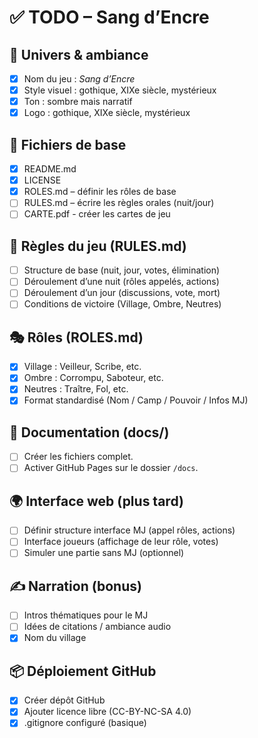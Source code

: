 # ✅ TODO – Sang d’Encre

## 🎨 Univers & ambiance

* [x] Nom du jeu : *Sang d’Encre*
* [x] Style visuel : gothique, XIXe siècle, mystérieux
* [x] Ton : sombre mais narratif
* [x] Logo : gothique, XIXe siècle, mystérieux

## 📘 Fichiers de base

* [x] README.md
* [x] LICENSE
* [x] ROLES.md – définir les rôles de base
* [ ] RULES.md – écrire les règles orales (nuit/jour)
* [ ] CARTE.pdf - créer les cartes de jeu

## 📜 Règles du jeu (RULES.md)

* [ ] Structure de base (nuit, jour, votes, élimination)
* [ ] Déroulement d’une nuit (rôles appelés, actions)
* [ ] Déroulement d’un jour (discussions, vote, mort)
* [ ] Conditions de victoire (Village, Ombre, Neutres)

## 🎭 Rôles (ROLES.md)

* [x] Village : Veilleur, Scribe, etc.
* [x] Ombre : Corrompu, Saboteur, etc.
* [x] Neutres : Traître, Fol, etc.
* [x] Format standardisé (Nom / Camp / Pouvoir / Infos MJ)

## 📁 Documentation (docs/)

* [ ] Créer les fichiers complet.
* [ ] Activer GitHub Pages sur le dossier `/docs`.

## 🌍 Interface web (plus tard)

* [ ] Définir structure interface MJ (appel rôles, actions)
* [ ] Interface joueurs (affichage de leur rôle, votes)
* [ ] Simuler une partie sans MJ (optionnel)

## ✍️ Narration (bonus)

* [ ] Intros thématiques pour le MJ
* [ ] Idées de citations / ambiance audio
* [x] Nom du village

## 📦 Déploiement GitHub

* [x] Créer dépôt GitHub
* [x] Ajouter licence libre (CC-BY-NC-SA 4.0)
* [x] .gitignore configuré (basique)
